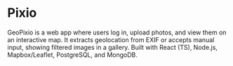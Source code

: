# Pixio
GeoPixio is a web app where users log in, upload photos, and view them on an interactive map. It extracts geolocation from EXIF or accepts manual input, showing filtered images in a gallery. Built with React (TS), Node.js, Mapbox/Leaflet, PostgreSQL, and MongoDB.
